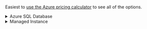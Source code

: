 Easiest to [use the Azure pricing calculator](https://azure.microsoft.com/en-us/pricing/calculator/) to see all of the options.

<details>
      <summary>Azure SQL Database</summary>
      
# Azure SQL Database 

## Step 1: Decide your type of deployment, your backup storage, and long term retention

There are only four "global options" that apply to "all types of deployments, all service tiers, and all pricing tiers". All others are dependent on these choices.

| Dropdown  	| Options  	| Notes  	|
|---	|---	|---	|
| Region  	| Choose wisely   	|   	|
| Type  	| `Single Database` or `Elastic Pool`   	|   	|
| Backup Storage Tier  	| Only one option today: `RA-GRS`  	|   	|
| Long Term Retention	| You must choose the options for "How big will your backups be?", "How long do you want to retain (in weeks, months, and years)?"	|   	|

## Step 2: Choose your type of deployment

### Single Database

- You have a single database
- That database needs specific DTU or vCore resources allocated to it

### Elastic Pool

- You have a set of databases
- You want to reserve DTUs or vCores for distribution across those databases
- Ideally this is an *economic choice* to save money over using "a lot of different Single Database deployments"

### Deciding / Moving Between Each

| Scenario  	| Use This  	| Why?  	|
|---	|---	|---	|
| ISV with "one database per customer"  	| Single Database  	| Some customers' use of "their database" will be higher than others. If you use Elastic Pool, you risk one customer "using up all of the other customers' DTUs"  	|
| ISV with multiple databases supporting a single application  	| Need more info - do "some" databases consume more resources? If yes, consider those to be Single Database then create an elastic pool with the remaining. Do the databases "need to be able to see the other databases" (i.e. 3-part query)? If so, then they have to be elastic pool  	|   	|
| All of our databases "peak" at the same time of day  	| Either; both Single Database and Elastic Pool support scaling up/down  	|   	|
| Have a set of DBs but 1 DB is heavily used  	| Elastic Pool for the set and Single Database for the heavy use DB *if* the app supports this  	|   	|
|   	|   	|   	|
|   	|   	|   	|
|   	|   	|   	|

Other resources:
- https://docs.microsoft.com/en-us/azure/azure-sql/database/elastic-pool-overview
      - "Pools are well suited for a large number of databases with specific utilization patterns"
      - "... multiple databases with persistent medium-high utilization should not be placed in the same elastic pool"
      - "The more databases you can add to a pool the greater your savings become"
- Good older article: https://peter.intheazuresky.com/2016/08/29/elastic-database-pools-purpose-when-and-why/ 

## Step 3: Choose Your Pricing Model (a.k.a. Purchase Model)

Both Single Database and Elastic Pool have the same way to license: either by vCore or DTU
- **vCore** - perfect if you own the licenses already and are using Azure Hybrid Use Benefits. Also perfect for "known workloads"
- **DTU** - "We don't know what the workload will be" or "It is unpredictable" or "It's so small!"
      - Microsoft's documentation on [What is a DTU?](https://docs.microsoft.com/en-us/azure/azure-sql/database/service-tiers-dtu) (a blend of CPU, memory, and I/O)

## Step 4a: "I chose Single Database with vCore"

This means you want Microsoft to reserve hardware for you. They will do so by provisioning space on a set of Azure VMs running SQL Server, and on Azure Storage. Your next set of choices are:

| Dropdown  	| Options  	| Notes  	|
|---	|---	|---	|
| Service Tier  	|  `General Purpose`, `Business Critical`, or `Hyperscale`  	| Service Tier defines the SLAs in play (if any)  	|
| Compute Tier  	|  `Provisioned` or `Serverless`   	|   	|
| Hardware Type  	| `Gen5`, `Gen4`, or `Fsv2-series`  	|   	|
| Instance  	| # of cores the node must have 	|   	|

[Microsoft's guidance on how to choose the right # of vCores](https://docs.microsoft.com/en-us/azure/azure-sql/database/elastic-pool-overview#how-do-i-choose-the-correct-pool-size)
- vCores = MAX(&lt;Total number of DBs X average vCore utilization per DB&gt;, &lt;Number of concurrently peaking DBs X Peak vCore utilization per DB&gt;)

## Step 4b: "I chose Single Database with DTU"

This means you want Microsoft to reserve a predefined amount of compute for you over a time period of one month. They will not provision dedicated infrastructure for you but rather your workloads will run on existing compute alongside other customers' workloads. You are billed on consumption only.

| Dropdown  	| Options  	| Notes  	|
|---	|---	|---	|
| Service Tier  	| `Basic`, `Standard`, or `Premium`   	| Service Tier defines the SLAs in play (if any)   	||
| Performance Level  	| `eDTUs` are for elastic  	|   	|

[Microsoft's guidance on how to choose the right # of DTUs and eDTUs](https://docs.microsoft.com/en-us/azure/azure-sql/database/elastic-pool-overview#how-do-i-choose-the-correct-pool-size)
- eDTUs = MAX(&lt;Total number of DBs X average DTU utilization per DB&gt;, &lt;Number of concurrently peaking DBs X Peak DTU utilization per DB&gt;)

## Step 4c: "I chose Elastic Pool with vCore"


## Step 4d: "I chose Elastic Pool with DTU"

</details>


<details>
      <summary>Managed Instance</summary>
      
# Managed Instance

## Step 1: Make your major decisions
Managed Instance only has global options - these do not change based on service tier:

| Dropdown  	| Options  	| Notes  	|
|---	|---	|---	|
| Region  	| Choose wisely   	|   	|
| Tier  	| `Managed Instance` is the only option   	|   	|
| Backup Storage Tier  	| `LRS`, `ZRS`, or `RA-GRS`  	|   	|
| Service Tier  	| `General Purpose` or `Business Critical`  	| Define your SLAs 	|
| Instance Type  	| `Single Instance` or `Instance Pools`  	| [Managed Instance pools](https://docs.microsoft.com/en-us/azure/azure-sql/managed-instance/instance-pools-overview) are in preview; only for small SQL Servers that are related	|
| Generation 	| `Gen5`, `Gen4`	|   	|
| Instance  	| # of cores the node must have 	|   	|
| Long Term Retention	| You must choose the options for "How big will your backups be?", "How long do you want to retain (in weeks, months, and years)?"	|   	|

## Step 2: Make your storage decisions

From the pricing calculator, "Storage size must be specified between 32 GB and 8 TB, in 32 GB increments. Storage is charged based on actual usage. Actual storage limits apply and are based upon type, service tier and hardware generation"

## Step 3: Define your backup "Point in time restore" storage (PITR)

How many GB do you want to reserve for point in time restores? ([PITR documentation](https://docs.microsoft.com/en-us/azure/azure-sql/managed-instance/point-in-time-restore?tabs=azure-portal))


</details>
